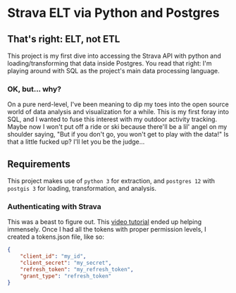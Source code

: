# Strava ELT via Python and Postgres

## That's right: ELT, not ETL
This project is my first dive into accessing the Strava API with python and loading/transforming that data inside Postgres. You read that right: I'm playing around with SQL as the project's main data processing language.

### OK, but... why?
On a pure nerd-level, I've been meaning to dip my toes into the open source world of data analysis and visualization for a while. This is my first foray into SQL, and I wanted to fuse this interest with my outdoor activity tracking. Maybe now I won't put off a ride or ski because there'll be a lil' angel on my shoulder saying, "But if you don't go, you won't get to play with the data!" Is that a little fucked up? I'll let you be the judge...

## Requirements

This project makes use of `python 3` for extraction, and `postgres 12` with `postgis 3` for loading, transformation, and analysis.

### Authenticating with Strava

This was a beast to figure out. This [video tutorial](https://www.youtube.com/watch?v=sgscChKfGyg) ended up helping immensely. Once I had all the tokens with proper permission levels, I created a tokens.json file, like so:

```json
{
    "client_id": "my_id",
    "client_secret": "my_secret",
    "refresh_token": "my_refresh_token",
    "grant_type": "refresh_token"
}
```
